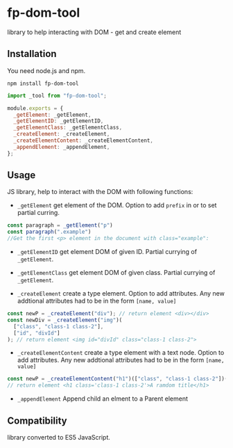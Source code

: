 # fp-dom-tool

library to help interacting with DOM - get and create element

## Installation

You need node.js and npm.

`npm install fp-dom-tool`

```javascript
import _tool from "fp-dom-tool";

module.exports = {
  _getElement: _getElement,
  _getElementID: _getElementID,
  _getElementClass: _getElementClass,
  _createElement: _createElement,
  _createElementContent: _createElementContent,
  _appendElement: _appendElement,
};
```

## Usage

JS library, help to interact with the DOM with following functions:

- `_getElement` get element of the DOM. Option to add `prefix` in or to set partial curring.

```javascript
const paragraph = _getElement("p")
const paragraph(".example")
//Get the first <p> element in the document with class="example":
```

- `_getElementID` get element DOM of given ID. Partial currying of `_getElement`.

- `_getElementClass` get element DOM of given class. Partial currying of `_getElement`.
- `_createElement` create a type element. Option to add attributes. Any new addtional attributes had to be in the form `[name, value]`

```javascript
const newP = _createElement("div"); // return element <div></div>
const newDiv = _createElement("img")(
  ["class", "class-1 class-2"],
  ["id", "divId"]
); // return element <img id="divId" class="class-1 class-2">
```

- `_createElementContent` create a type element with a text node. Option to add attributes. Any new addtional attributes had to be in the form `[name, value]`

```javascript
const newP = _createElementContent("h1")(["class", "class-1 class-2"])('A ramdom title';
// return element <h1 class='class-1 class-2'>A ramdom title</h1>
```

- `_appendElement` Append child an elment to a Parent element

## Compatibility

library converted to ES5 JavaScript.
